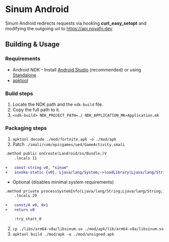 # Sinum Android

Sinum Android redirects requests via hooking **curl_easy_setopt** and modifying the outgoing url to https://api.novafn.dev.

## Building & Usage

### Requirements

- Android NDK - Install [Android Studio](https://developer.android.com/studio) (recommended) or using [Standalone](https://developer.android.com/ndk/downloads)
- [apktool](https://apktool.org/)

### Build steps

1. Locate the NDK path and the `ndk-build` file.
2. Copy the full path to it.
2. `<ndk-build> NDK_PROJECT_PATH=./ NDK_APPLICATION_MK=Application.mk`

### Packaging steps

1. `apktool decode ./mod/fortnite.apk -o ./mod/apk`
2. Patch `./smali/com/epicgames/ue4/GameActivity.smali`
```diff
.method public onCreate(Landroid/os/Bundle;)V
    .locals 11
    
+   const-string v0, "sinum"
+   invoke-static {v0}, Ljava/lang/System;->loadLibrary(Ljava/lang/String;)V
```
- Optional (disables minimal system requirements)
```diff
.method private processSystemInfo(Ljava/lang/String;Ljava/lang/String;)Z
    .locals 29
    
+   const/4 v0, 0x1
+   return v0

    :try_start_0 
```
2. `cp ./libs/arm64-v8a/libsinum.so ./mod/apk/lib/arm64-v8a/libsinum.so`
3. `apktool build ./mod/apk -o ./mod/unsigned.apk`
